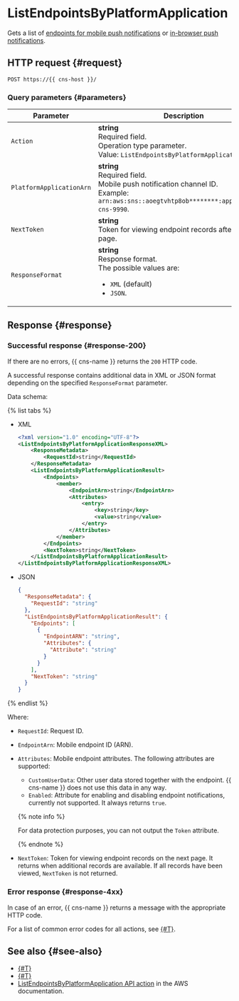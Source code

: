 # ListEndpointsByPlatformApplication

Gets a list of [endpoints for mobile push notifications](../concepts/index.md#mobile-endpoints) or [in-browser push notifications](../concepts/browser.md).

## HTTP request {#request}

```http
POST https://{{ cns-host }}/
```

### Query parameters {#parameters}

Parameter | Description
--- | ---
`Action` | **string**<br/>Required field.<br/>Operation type parameter.<br/>Value: `ListEndpointsByPlatformApplication`.
`PlatformApplicationArn` | **string**<br/>Required field.<br/>Mobile push notification channel ID.<br/>Example: `arn:aws:sns::aoegtvhtp8ob********:app/GCM/test-cns-9990`.
`NextToken` | **string**<br/>Token for viewing endpoint records after the first page.
`ResponseFormat` | **string**<br/>Response format.<br/>The possible values are:<ul><li>`XML` (default)</li><li>`JSON`.</li></ul>

## Response {#response}

### Successful response {#response-200}

If there are no errors, {{ cns-name }} returns the `200` HTTP code.

A successful response contains additional data in XML or JSON format depending on the specified `ResponseFormat` parameter.

Data schema:

{% list tabs %}

- XML

  ```xml
  <?xml version="1.0" encoding="UTF-8"?>
  <ListEndpointsByPlatformApplicationResponseXML>
	  <ResponseMetadata>
		  <RequestId>string</RequestId>
	  </ResponseMetadata>
	  <ListEndpointsByPlatformApplicationResult>
		  <Endpoints>
			  <member>
				  <EndpointArn>string</EndpointArn>
				  <Attributes>
					  <entry>
						  <key>string</key>
						  <value>string</value>
					  </entry>
				  </Attributes>
			  </member>
		  </Endpoints>
		  <NextToken>string</NextToken>
	  </ListEndpointsByPlatformApplicationResult>
  </ListEndpointsByPlatformApplicationResponseXML>
  ```

- JSON

  ```json
  {
    "ResponseMetadata": {
      "RequestId": "string"
    },
    "ListEndpointsByPlatformApplicationResult": {
      "Endpoints": [
        {
          "EndpointARN": "string",
          "Attributes": {
            "Attribute": "string"
          }
        }
      ],
      "NextToken": "string"
    }
  }
  ```

{% endlist %}

Where:
* `RequestId`: Request ID.
* `EndpointArn`: Mobile endpoint ID (ARN).
* `Attributes`: Mobile endpoint attributes. The following attributes are supported:
  * `CustomUserData`: Other user data stored together with the endpoint. {{ cns-name }} does not use this data in any way.
  * `Enabled`: Attribute for enabling and disabling endpoint notifications, currently not supported. It always returns `true`.

  {% note info %}

  For data protection purposes, you can not output the `Token` attribute.

  {% endnote %}
* `NextToken`: Token for viewing endpoint records on the next page. It returns when additional records are available. If all records have been viewed, `NextToken` is not returned.

### Error response {#response-4xx}

In case of an error, {{ cns-name }} returns a message with the appropriate HTTP code.

For a list of common error codes for all actions, see [{#T}](common-errors.md).

## See also {#see-also}

* [{#T}](index.md)
* [{#T}](send-request.md)
* [ListEndpointsByPlatformApplication API action](https://docs.aws.amazon.com/sns/latest/api/API_ListEndpointsByPlatformApplication.html) in the AWS documentation.
